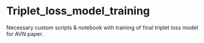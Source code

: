 # Triplet_loss_model_training
Necessary custom scripts &amp; notebook with training of final triplet loss model for AVN paper. 
